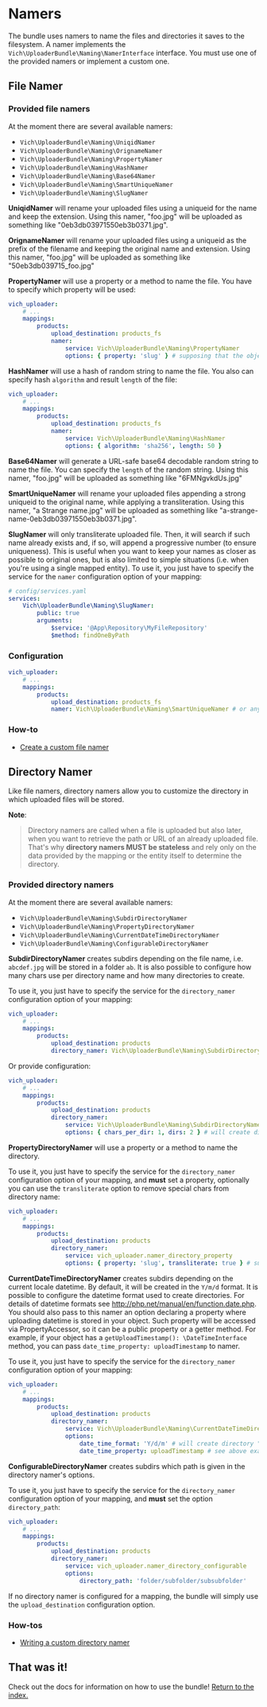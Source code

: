 # Namers

The bundle uses namers to name the files and directories it saves to the filesystem. A namer
implements the `Vich\UploaderBundle\Naming\NamerInterface` interface.
You must use one of the provided namers or implement a custom one.

## File Namer

### Provided file namers

At the moment there are several available namers:

* `Vich\UploaderBundle\Naming\UniqidNamer`
* `Vich\UploaderBundle\Naming\OrignameNamer`
* `Vich\UploaderBundle\Naming\PropertyNamer`
* `Vich\UploaderBundle\Naming\HashNamer`
* `Vich\UploaderBundle\Naming\Base64Namer`
* `Vich\UploaderBundle\Naming\SmartUniqueNamer`
* `Vich\UploaderBundle\Naming\SlugNamer`

**UniqidNamer** will rename your uploaded files using a uniqueid for the name and
keep the extension. Using this namer, "foo.jpg" will be uploaded as something like "0eb3db03971550eb3b0371.jpg".

**OrignameNamer** will rename your uploaded files using a uniqueid as the prefix of the
filename and keeping the original name and extension. Using this namer, "foo.jpg" will be uploaded as
something like "50eb3db039715_foo.jpg"

**PropertyNamer** will use a property or a method to name the file. You have to specify which
property will be used:

``` yaml
vich_uploader:
    # ...
    mappings:
        products:
            upload_destination: products_fs
            namer:
                service: Vich\UploaderBundle\Naming\PropertyNamer
                options: { property: 'slug' } # supposing that the object contains a "slug" property or a "getSlug" method
```

**HashNamer** will use a hash of random string to name the file. You also can specify
hash `algorithm` and result `length` of the file:

``` yaml
vich_uploader:
    # ...
    mappings:
        products:
            upload_destination: products_fs
            namer:
                service: Vich\UploaderBundle\Naming\HashNamer
                options: { algorithm: 'sha256', length: 50 }
```

**Base64Namer** will generate a URL-safe base64 decodable random string to name the file.
You can specify the `length` of the random string. Using this namer, "foo.jpg" will be uploaded as something
like "6FMNgvkdUs.jpg"

**SmartUniqueNamer** will rename your uploaded files appending a strong uniqueid to the original name, while
applying a transliteration. Using this namer, "a Strange name.jpg" will be uploaded as something like
"a-strange-name-0eb3db03971550eb3b0371.jpg".

**SlugNamer** will only transliterate uploaded file. Then, it will search if such name already exists and, if so,
will append a progressive number (to ensure uniqueness). This is useful when you want to keep your names as closer
as possible to original ones, but is also limited to simple situations (i.e. when you're using a single mapped entity).
To use it, you just have to specify the service for the `namer` configuration option of your mapping:

``` yaml
# config/services.yaml
services:
    Vich\UploaderBundle\Naming\SlugNamer:
        public: true
        arguments:
            $service: '@App\Repository\MyFileRepository'
            $method: findOneByPath
```

### Configuration

``` yaml
vich_uploader:
    # ...
    mappings:
        products:
            upload_destination: products_fs
            namer: Vich\UploaderBundle\Naming\SmartUniqueNamer # or any other namer listed above
```

### How-to

* [Create a custom file namer](file_namer/howto/create_a_custom_file_namer.md)

## Directory Namer

Like file namers, directory namers allow you to customize the directory in which
uploaded files will be stored.

**Note**:

> Directory namers are called when a file is uploaded but also later, when you
> want to retrieve the path or URL of an already uploaded file. That's why
> **directory namers MUST be stateless** and rely only on the data provided by
> the mapping or the entity itself to determine the directory.

### Provided directory namers

At the moment there are several available namers:

* `Vich\UploaderBundle\Naming\SubdirDirectoryNamer`
* `Vich\UploaderBundle\Naming\PropertyDirectoryNamer`
* `Vich\UploaderBundle\Naming\CurrentDateTimeDirectoryNamer`
* `Vich\UploaderBundle\Naming\ConfigurableDirectoryNamer`

**SubdirDirectoryNamer** creates subdirs depending on the file name, i.e. `abcdef.jpg` will be
stored in a folder `ab`. It is also possible to configure how many chars use per directory name and
how many directories to create.

To use it, you just have to specify the service for the `directory_namer`
configuration option of your mapping:

``` yaml
vich_uploader:
    # ...
    mappings:
        products:
            upload_destination: products
            directory_namer: Vich\UploaderBundle\Naming\SubdirDirectoryNamer
```

Or provide configuration:

``` yaml
vich_uploader:
    # ...
    mappings:
        products:
            upload_destination: products
            directory_namer:
                service: Vich\UploaderBundle\Naming\SubdirDirectoryNamer
                options: { chars_per_dir: 1, dirs: 2 } # will create directory "a/b" for "abcdef.jpg"
```

**PropertyDirectoryNamer** will use a property or a method to name the directory.

To use it, you just have to specify the service for the `directory_namer`
configuration option of your mapping, and **must** set a property,
optionally you can use the `transliterate` option to remove special chars from directory name:

``` yaml
vich_uploader:
    # ...
    mappings:
        products:
            upload_destination: products
            directory_namer:
                service: vich_uploader.namer_directory_property
                options: { property: 'slug', transliterate: true } # supposing that the object contains a "slug" property or a "getSlug" method
```

**CurrentDateTimeDirectoryNamer** creates subdirs depending on the current locale datetime. By default, it will be
created in the `Y/m/d` format. It is possible to configure the datetime format used to create directories.
For details of datetime formats see <http://php.net/manual/en/function.date.php>.
You should also pass to this namer an option declaring a property where uploading datetime is stored in your object.
Such property will be accessed via PropertyAccessor, so it can be a public property or a getter method.
For example, if your object has a `getUploadTimestamp(): \DateTimeInterface` method, you can pass
`date_time_property: uploadTimestamp` to namer.

To use it, you just have to specify the service for the `directory_namer`
configuration option of your mapping:

``` yaml
vich_uploader:
    # ...
    mappings:
        products:
            upload_destination: products
            directory_namer:
                service: Vich\UploaderBundle\Naming\CurrentDateTimeDirectoryNamer
                options:
                    date_time_format: 'Y/d/m' # will create directory "2018/23/09" for current date "2018-09-23"
                    date_time_property: uploadTimestamp # see above example
```

**ConfigurableDirectoryNamer** creates subdirs which path is given in the directory namer's options.

To use it, you just have to specify the service for the `directory_namer`
configuration option of your mapping, and **must** set the option `directory_path`:

``` yaml
vich_uploader:
    # ...
    mappings:
        products:
            upload_destination: products
            directory_namer:
                service: vich_uploader.namer_directory_configurable
                options:
                    directory_path: 'folder/subfolder/subsubfolder'
```

If no directory namer is configured for a mapping, the bundle will simply use
the `upload_destination` configuration option.

### How-tos

* [Writing a custom directory namer](directory_namer/howto/create_a_custom_directory_namer.md)

## That was it!

Check out the docs for information on how to use the bundle! [Return to the
index.](index.md)
